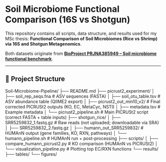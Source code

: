 # Soil Microbiome Functional Comparison (16S vs Shotgun)

This repository contains all scripts, data structure, and results used for my MSc thesis:
**Functional Comparison of Soil Microbiomes (Rice vs Shrimp) via 16S and Shotgun Metagenomics**.

Both datasets originate from **[BioProject PRJNA385949 – Soil microbiome functional benchmark](https://www.ncbi.nlm.nih.gov/bioproject/PRJNA385949)**.

---

## 📂 Project Structure

Soil-Microbiome-Pipeline/
├── README.md
├── picrust2_experiment/
│ ├── soil_rep_seqs.fna # ASV sequences (FASTA)
│ ├── soil_otu_table.tsv # ASV abundance table (QIIME2 export)
│ ├── picrust2_out_min10_v2/ # Final corrected PICRUSt2 outputs (KO, EC, MetaCyc, NSTI)
│ ├── metadata.tsv # Example metadata
│ └── picrust2_pipeline.sh # Main PICRUSt2 script (correct FASTA + table inputs)
├── shotgun_rice/
│ ├── SRR5259832_1.fastq.gz # Raw reads (not uploaded; downloadable via SRA)
│ ├── SRR5259832_2.fastq.gz
│ ├── humann_out_SRR5259832/ # HUMAnN output (gene families, KO, RXN, pathways)
│ └── humann_pipeline.sh # HUMAnN run + post-processing
├── scripts/
│ ├── compare_humann_picrust2.py # KO comparison (HUMAnN vs PICRUSt2)
│ └── visualization_pipeline.py # Plotting top EC/RXN functions
└── results/
├── tables/
└── figures/
